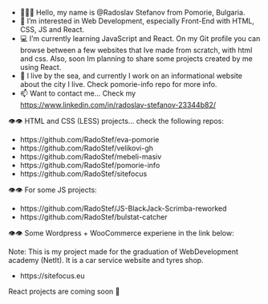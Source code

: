 - 🙂👋🏻 Hello, my name is @Radoslav Stefanov from Pomorie, Bulgaria.
- 💞️ I’m interested in Web Development, especially Front-End with HTML, CSS, JS and React. 
- 💻 I’m currently learning JavaScript and React. On my Git profile you can browse between a few websites that Ive made from scratch, with html and css. Also, soon Im planning to share some projects created by me using React.
- 🌊 I live by the sea, and currently I work on an informational website about the city I live. Check pomorie-info repo for more info.
- 📫 Want to contact me... Check my https://www.linkedin.com/in/radoslav-stefanov-23344b82/
<p>👁👁 HTML and CSS (LESS) projects... check the following repos:</p>
 <ul>
  <li>https://github.com/RadoStef/eva-pomorie</li>
  <li>https://github.com/RadoStef/velikovi-gh</li>
  <li>https://github.com/RadoStef/mebeli-masiv</li>
  <li>https://github.com/RadoStef/pomorie-info</li>
  <li>https://github.com/RadoStef/sitefocus</li>
 </ul>
 <p> 👁👁 For some JS projects: </p>
 <ul>
  <li>https://github.com/RadoStef/JS-BlackJack-Scrimba-reworked</li>
  <li>https://github.com/RadoStef/bulstat-catcher</li>
 </ul>
 <p> 👁👁 Some Wordpress + WooCommerce experiene in the link below:</p>
 <p>Note: This is my project made for the graduation of WebDevelopment academy (NetIt). It is a car service website and tyres shop.</p> 
 <ul>
   <li>https://sitefocus.eu</li>
 </ul>
 <p>React projects are coming soon 🙂 </p>

